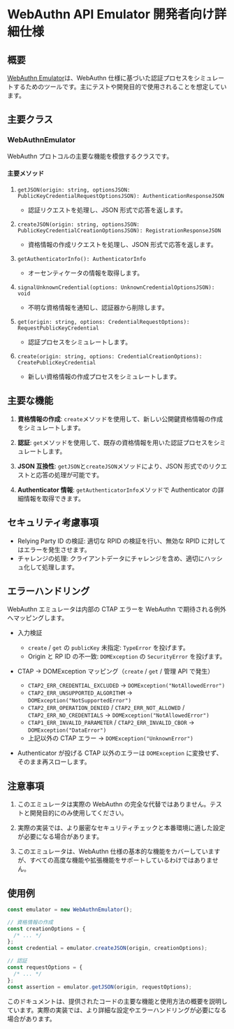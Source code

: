 # WebAuthn API Emulator 開発者向け詳細仕様

## 概要

[WebAuthn Emulator](../src//webauthn/webauthn-emulator.ts)は、WebAuthn 仕様に基づいた認証プロセスをシミュレートするためのツールです。主にテストや開発目的で使用されることを想定しています。

## 主要クラス

### WebAuthnEmulator

WebAuthn プロトコルの主要な機能を模倣するクラスです。

#### 主要メソッド

1. `getJSON(origin: string, optionsJSON: PublicKeyCredentialRequestOptionsJSON): AuthenticationResponseJSON`

   - 認証リクエストを処理し、JSON 形式で応答を返します。

2. `createJSON(origin: string, optionsJSON: PublicKeyCredentialCreationOptionsJSON): RegistrationResponseJSON`

   - 資格情報の作成リクエストを処理し、JSON 形式で応答を返します。

3. `getAuthenticatorInfo(): AuthenticatorInfo`

   - オーセンティケータの情報を取得します。

4. `signalUnknownCredential(options: UnknownCredentialOptionsJSON): void`

   - 不明な資格情報を通知し、認証器から削除します。

5. `get(origin: string, options: CredentialRequestOptions): RequestPublicKeyCredential`

   - 認証プロセスをシミュレートします。

6. `create(origin: string, options: CredentialCreationOptions): CreatePublicKeyCredential`
   - 新しい資格情報の作成プロセスをシミュレートします。

## 主要な機能

1. **資格情報の作成**: `create`メソッドを使用して、新しい公開鍵資格情報の作成をシミュレートします。

2. **認証**: `get`メソッドを使用して、既存の資格情報を用いた認証プロセスをシミュレートします。

3. **JSON 互換性**: `getJSON`と`createJSON`メソッドにより、JSON 形式でのリクエストと応答の処理が可能です。

4. **Authenticator 情報**: `getAuthenticatorInfo`メソッドで Authenticator の詳細情報を取得できます。

## セキュリティ考慮事項

- Relying Party ID の検証: 適切な RPID の検証を行い、無効な RPID に対してはエラーを発生させます。
- チャレンジの処理: クライアントデータにチャレンジを含め、適切にハッシュ化して処理します。

## エラーハンドリング

WebAuthn エミュレータは内部の CTAP エラーを WebAuthn で期待される例外へマッピングします。

- 入力検証
  - `create` / `get` の `publicKey` 未指定: `TypeError` を投げます。
  - Origin と RP ID の不一致: `DOMException` の `SecurityError` を投げます。

- CTAP → DOMException マッピング（`create` / `get` / 管理 API で発生）
  - `CTAP2_ERR_CREDENTIAL_EXCLUDED` → `DOMException("NotAllowedError")`
  - `CTAP2_ERR_UNSUPPORTED_ALGORITHM` → `DOMException("NotSupportedError")`
  - `CTAP2_ERR_OPERATION_DENIED` / `CTAP2_ERR_NOT_ALLOWED` / `CTAP2_ERR_NO_CREDENTIALS` → `DOMException("NotAllowedError")`
  - `CTAP1_ERR_INVALID_PARAMETER` / `CTAP2_ERR_INVALID_CBOR` → `DOMException("DataError")`
  - 上記以外の CTAP エラー → `DOMException("UnknownError")`

- Authenticator が投げる CTAP 以外のエラーは `DOMException` に変換せず、そのまま再スローします。

## 注意事項

1. このエミュレータは実際の WebAuthn の完全な代替ではありません。テストと開発目的にのみ使用してください。

2. 実際の実装では、より厳密なセキュリティチェックと本番環境に適した設定が必要になる場合があります。

3. このエミュレータは、WebAuthn 仕様の基本的な機能をカバーしていますが、すべての高度な機能や拡張機能をサポートしているわけではありません。

## 使用例

```javascript
const emulator = new WebAuthnEmulator();

// 資格情報の作成
const creationOptions = {
  /* ... */
};
const credential = emulator.createJSON(origin, creationOptions);

// 認証
const requestOptions = {
  /* ... */
};
const assertion = emulator.getJSON(origin, requestOptions);
```

このドキュメントは、提供されたコードの主要な機能と使用方法の概要を説明しています。実際の実装では、より詳細な設定やエラーハンドリングが必要になる場合があります。
